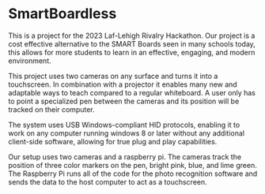 # SmartBoardless
This is a project for the 2023 Laf-Lehigh Rivalry Hackathon. Our project is a cost effective alternative to the SMART Boards seen in many schools today, this allows for more students to learn in an effective, engaging, and modern environment.

This project uses two cameras on any surface and turns it into a touchscreen. In combination with a projector it enables many new and adaptable ways to teach compared to a regular whiteboard. A user only has to point a specialized pen between the cameras and its position will be tracked on their computer.

The system uses USB Windows-compliant HID protocols, enabling it to work on any computer running windows 8 or later without any additional client-side software, allowing for true plug and play capabilities.

Our setup uses two cameras and a raspberry pi. The cameras track the position of three color markers on the pen, bright pink, blue, and lime green. The Raspberry Pi runs all of the code for the photo recognition software and sends the data to the host computer to act as a touchscreen.

